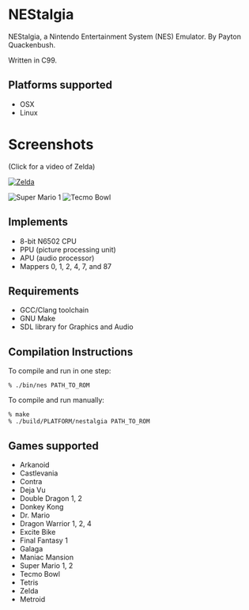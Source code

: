 NEStalgia
=========

NEStalgia, a Nintendo Entertainment System (NES) Emulator.  By Payton Quackenbush.

Written in C99.

Platforms supported
-------------------
- OSX
- Linux

Screenshots
===========
(Click for a video of Zelda)

<a href = "https://vimeo.com/90365281"><img src = "http://i.imgur.com/ZBcbAmw.png" alt = "Zelda"/></a>

<img src = "http://i.imgur.com/2MGUfOA.png" alt = "Super Mario 1" />
<img src = "http://i.imgur.com/BSLNRcw.png" alt = "Tecmo Bowl" />

Implements
----------
- 8-bit N6502 CPU
- PPU (picture processing unit)
- APU (audio processor)
- Mappers 0, 1, 2, 4, 7, and 87

Requirements
------------
- GCC/Clang toolchain
- GNU Make
- SDL library for Graphics and Audio

Compilation Instructions
------------------------
To compile and run in one step:

```
% ./bin/nes PATH_TO_ROM
```

To compile and run manually:
```
% make
% ./build/PLATFORM/nestalgia PATH_TO_ROM
```

Games supported
---------------
- Arkanoid
- Castlevania
- Contra
- Deja Vu
- Double Dragon 1, 2
- Donkey Kong
- Dr. Mario
- Dragon Warrior 1, 2, 4
- Excite Bike
- Final Fantasy 1
- Galaga
- Maniac Mansion
- Super Mario 1, 2
- Tecmo Bowl
- Tetris
- Zelda
- Metroid
